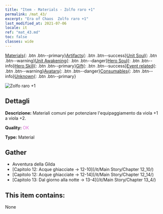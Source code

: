 ```yaml
---
title: "Item - Materials - Zolfo raro +1"
permalink: /mat_43/
excerpt: "Era of Chaos  Zolfo raro +1"
last_modified_at: 2021-07-06
locale: it
ref: "mat_43.md"
toc: false
classes: wide
---
```

 [Materials](/ItemsIT/){: .btn .btn--primary}[Artifacts](/ItemsIT/Artifacts/){: .btn .btn--success}[Unit Soul](/ItemsIT/UnitSoul/){: .btn .btn--warning}[Unit Awakening](/ItemsIT/UnitAwakening/){: .btn .btn--danger}[Hero Soul](/ItemsIT/HeroSoul/){: .btn .btn--info}[Hero Skill](/ItemsIT/HeroSkill/){: .btn .btn--primary}[Gift](/ItemsIT/Gift/){: .btn .btn--success}[Event related](/ItemsIT/Events/){: .btn .btn--warning}[Avatars](/ItemsIT/Avatars/){: .btn .btn--danger}[Consumables](/ItemsIT/Consumables/){: .btn .btn--info}[Unknown](/ItemsIT/Unknown/){: .btn .btn--primary}

 ![Zolfo raro +1](/images/t/i_cailiao_liuhuang2.png)

## Dettagli
 **Descrizione:** Materiali comuni per potenziare l'equipaggiamento da viola +1 a viola +2.

 **Quality:** <span style="color: #DA70D6">OK</span>

 **Type:** Material

## Gather

*    Avventura della Gilda 
*    [Capitolo 12: Acque ghiacciate -> 12-10](/it/Main Story/Chapter 12_10/) 
*    [Capitolo 12: Acque ghiacciate -> 12-14](/it/Main Story/Chapter 12_14/) 
*    [Capitolo 13: Dal giorno alla notte -> 13-4](/it/Main Story/Chapter 13_4/) 

## This item contains:

  None

